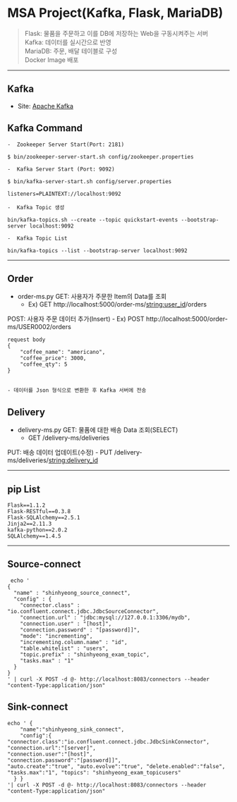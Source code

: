 # MSA Project(Kafka, Flask, MariaDB)
> Flask: 물품을 주문하고 이를 DB에 저장하는 Web을 구동시켜주는 서버  
> Kafka: 데이터를 실시간으로 반영  
> MariaDB: 주문, 배달 테이블로 구성  
> Docker Image 배포  
- - - -
## Kafka
- Site: [Apache Kafka](https://kafka.apache.org/)

## Kafka Command
	-  Zookeeper Server Start(Port: 2181)

```
$ bin/zookeeper-server-start.sh config/zookeeper.properties
```

	-  Kafka Server Start (Port: 9092)

```
$ bin/kafka-server-start.sh config/server.properties

listeners=PLAINTEXT://localhost:9092

```

	-  Kafka Topic 생성

```
bin/kafka-topics.sh --create --topic quickstart-events --bootstrap-server localhost:9092
```

	-  Kafka Topic List
  
```
bin/kafka-topics --list --bootstrap-server localhost:9092 
```

- - - -
## Order
- order-ms.py
GET:  사용자가 주문한 Item의 Data를 조회
	- Ex) GET  http://localhost:5000/order-ms/<string:user_id>/orders

POST: 사용자 주문 데이터 추가(Insert)
	- Ex) POST http://localhost:5000/order-ms/USER0002/orders
```
request body
{
    "coffee_name": "americano",
    "coffee_price": 3000,
    "coffee_qty": 5
}
	
```
	- 데이터를 Json 형식으로 변환한 후 Kafka 서버에 전송

## Delivery
- delivery-ms.py
GET: 물품에 대한 배송 Data 조회(SELECT)
	- GET /delivery-ms/deliveries

PUT: 배송 데이터 업데이트(수정)
	- PUT /delivery-ms/deliveries/<string:delivery_id>

- - - -
## pip List
```
Flask==1.1.2
Flask-RESTful==0.3.8
Flask-SQLAlchemy==2.5.1
Jinja2==2.11.3
kafka-python==2.0.2
SQLAlchemy==1.4.5
```
- - - -
## Source-connect
```
 echo '                                                               
{
  "name" : "shinhyeong_source_connect", 
  "config" : {
    "connector.class" : "io.confluent.connect.jdbc.JdbcSourceConnector",
    "connection.url" : "jdbc:mysql://127.0.0.1:3306/mydb",
    "connection.user" : "[host]",
    "connection.password" : "[password]]",
    "mode": "incrementing",
    "incrementing.column.name" : "id",
    "table.whitelist" : "users",
    "topic.prefix" : "shinhyeong_exam_topic", 
    "tasks.max" : "1"
  }
}
' | curl -X POST -d @- http://localhost:8083/connectors --header "content-Type:application/json"
```
## Sink-connect
```
echo ' {
    "name":"shinhyeong_sink_connect",
    "config":{
"connector.class":"io.confluent.connect.jdbc.JdbcSinkConnector",
"connection.url":"[server]",
"connection.user":"[host]",
"connection.password":"[password]]",
"auto.create":"true", "auto.evolve":"true", "delete.enabled":"false", "tasks.max":"1", "topics": "shinhyeong_exam_topicusers"
  } }
'| curl -X POST -d @- http://localhost:8083/connectors --header "content-Type:application/json"
```